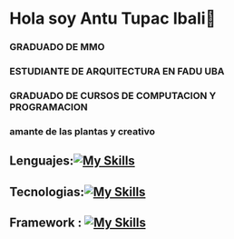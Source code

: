 # Hola soy Antu Tupac Ibali👋
### GRADUADO DE MMO
### ESTUDIANTE DE ARQUITECTURA EN FADU UBA
### GRADUADO DE CURSOS DE COMPUTACION Y PROGRAMACION
### amante de las plantas y creativo
## Lenguajes:[![My Skills](https://skillicons.dev/icons?i=js,html,css,python)](https://skillicons.dev)
## Tecnologias:[![My Skills](https://skillicons.dev/icons?i=git,nodejs,mysql)](https://skillicons.dev)
## Framework : [![My Skills](https://skillicons.dev/icons?i=react,vue,bootstrap,flutter&perline=3)](https://skillicons.dev)
<!--
**antukung/antukung** is a ✨ _special_ ✨ repository because its `README.md` (this file) appears on your GitHub profile.

Here are some ideas to get you started:

- 🔭 I’m currently working on ...
- 🌱 I’m currently learning ...
- 👯 I’m looking to collaborate on ...
- 🤔 I’m looking for help with ...
- 💬 Ask me about ...
- 📫 How to reach me: ...
- 😄 Pronouns: ...
- ⚡ Fun fact: ...
-->
